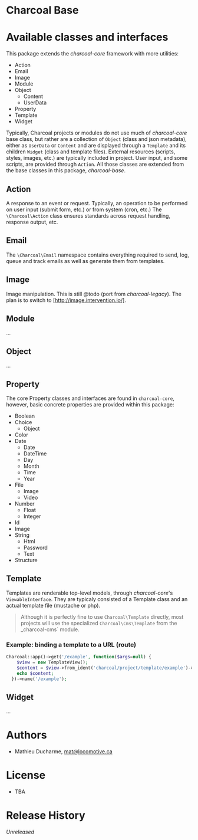 Charcoal Base
=============

# Available classes and interfaces

This package extends the _charcoal-core_ framework with more utilities:
- Action
- Email
- Image
- Module
- Object
  - Content
  - UserData
- Property
- Template
- Widget

Typically, Charcoal projects or modules do not use much of _charcoal-core_ base class, but rather are a collection of `Object` (class and json metadata), either as `UserData` or `Content` and are displayed through a `Template` and its children `Widget` (class and template files). External resources (scripts, styles, images, etc.) are typically included in  project. User input, and some scripts, are provided through `Action`. All those classes are extended from the base classes in this package, _charcoal-base_.

## Action
A response to an event or request. Typically, an operation to be performed on user input (submit form, etc.) or from system (cron, etc.) The `\Charcoal\Action` class ensures standards across request handling, response output, etc.

## Email
The `\Charcoal\Email` namespace contains everything required to send, log, queue and track emails as well as generate them from templates.

## Image
Image manipulation. This is still @todo (port from _charcoal-legacy_). The plan is to switch to [http://image.intervention.io/].

## Module
...

## Object
...

## Property
The core Property classes and interfaces are found in `charcoal-core`, however, basic concrete properties are provided within this package:
- Boolean
- Choice
  - Object
- Color
- Date
  - Date
  - DateTime
  - Day
  - Month
  - Time
  - Year
- File
  - Image
  - Video
- Number
  - Float
  - Integer
- Id
- Image
- String
  - Html
  - Password
  - Text
- Structure

## Template
Templates are renderable top-level models, through _charcoal-core_'s `ViewableInterface`. They are typicaly consisted of a Template class and an actual template file (mustache or php).

> Although it is perfectly fine to use `Charcoal\Template` directly, most projects will use the specialized `Charcoal\Cms\Template` from the _charcoal-cms` module.

### Example: binding a template to a URL (route)
``` php
Charcoal::app()->get('/example', function($args=null) {
    $view = new TemplateView();
    $content = $view->from_ident('charcoal/project/template/example')->render();
    echo $content;
  })->name('/example');
```

## Widget
...

# Authors
- Mathieu Ducharme, mat@locomotive.ca

# License
- TBA

# Release History
_Unreleased_


